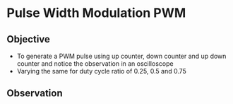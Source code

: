 # Pulse Width Modulation PWM 

## Objective 
- To generate a PWM pulse using up counter, down counter and up down counter and notice the observation in an oscilloscope 
- Varying the same for duty cycle ratio of 0.25, 0.5 and 0.75

## Observation 

